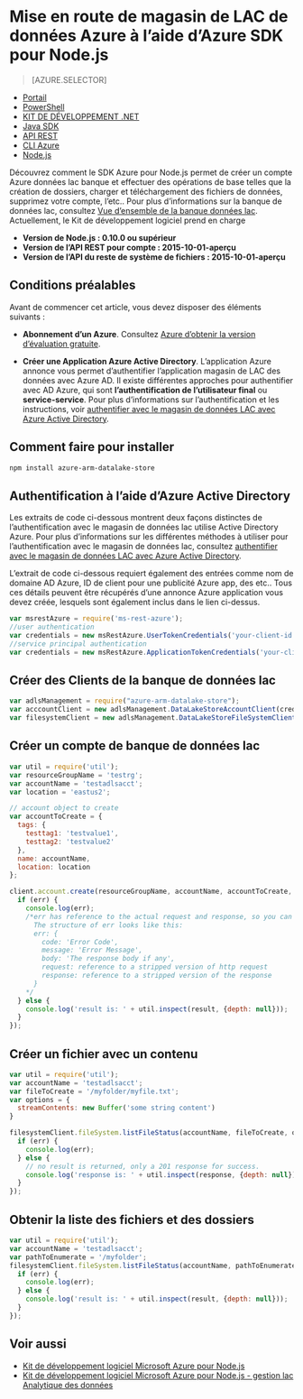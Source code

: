 <properties 
   pageTitle="Mise en route de magasins de LAC de données Azure à l’aide d’Azure SDK pour Node.js | Microsoft Azure"
   description="Apprenez à utiliser les Node.js pour travailler avec les comptes de la banque de données LAC et le système de fichiers." 
   services="data-lake-store" 
   documentationCenter="" 
   authors="nitinme" 
   manager="jhubbard" 
   editor="cgronlun"/>
 
<tags
   ms.service="data-lake-store"
   ms.devlang="na"
   ms.topic="article"
   ms.tgt_pltfrm="na"
   ms.workload="big-data" 
   ms.date="09/27/2016"
   ms.author="nitinme"/>

# <a name="get-started-with-azure-data-lake-store-using-azure-sdk-for-nodejs"></a>Mise en route de magasin de LAC de données Azure à l’aide d’Azure SDK pour Node.js

> [AZURE.SELECTOR]
- [Portail](data-lake-store-get-started-portal.md)
- [PowerShell](data-lake-store-get-started-powershell.md)
- [KIT DE DÉVELOPPEMENT .NET](data-lake-store-get-started-net-sdk.md)
- [Java SDK](data-lake-store-get-started-java-sdk.md)
- [API REST](data-lake-store-get-started-rest-api.md)
- [CLI Azure](data-lake-store-get-started-cli.md)
- [Node.js](data-lake-store-manage-use-nodejs.md)


Découvrez comment le SDK Azure pour Node.js permet de créer un compte Azure données lac banque et effectuer des opérations de base telles que la création de dossiers, charger et téléchargement des fichiers de données, supprimez votre compte, l’etc.. Pour plus d’informations sur la banque de données lac, consultez [Vue d’ensemble de la banque données lac](data-lake-store-overview.md). Actuellement, le Kit de développement logiciel prend en charge

  *  **Version de Node.js : 0.10.0 ou supérieur**
  *  **Version de l’API REST pour compte : 2015-10-01-aperçu**
  *  **Version de l’API du reste de système de fichiers : 2015-10-01-aperçu**

## <a name="prerequisites"></a>Conditions préalables

Avant de commencer cet article, vous devez disposer des éléments suivants :

- **Abonnement d’un Azure**. Consultez [Azure d’obtenir la version d’évaluation gratuite](https://azure.microsoft.com/pricing/free-trial/).

- **Créer une Application Azure Active Directory**. L’application Azure annonce vous permet d’authentifier l’application magasin de LAC des données avec Azure AD. Il existe différentes approches pour authentifier avec AD Azure, qui sont **l’authentification de l’utilisateur final** ou **service-service**. Pour plus d’informations sur l’authentification et les instructions, voir [authentifier avec le magasin de données LAC avec Azure Active Directory](data-lake-store-authenticate-using-active-directory.md).

## <a name="how-to-install"></a>Comment faire pour installer

```bash
npm install azure-arm-datalake-store
```

## <a name="authenticate-using-azure-active-directory"></a>Authentification à l’aide d’Azure Active Directory

Les extraits de code ci-dessous montrent deux façons distinctes de l’authentification avec le magasin de données lac utilise Active Directory Azure. Pour plus d’informations sur les différentes méthodes à utiliser pour l’authentification avec le magasin de données lac, consultez [authentifier avec le magasin de données LAC avec Azure Active Directory](data-lake-store-authenticate-using-active-directory.md).

L’extrait de code ci-dessous requiert également des entrées comme nom de domaine AD Azure, ID de client pour une publicité Azure app, des etc.. Tous ces détails peuvent être récupérés d’une annonce Azure application vous devez créée, lesquels sont également inclus dans le lien ci-dessus.

 ```javascript
 var msrestAzure = require('ms-rest-azure');
 //user authentication
 var credentials = new msRestAzure.UserTokenCredentials('your-client-id', 'your-domain', 'your-username', 'your-password', 'your-redirect-uri');
 //service principal authentication
 var credentials = new msRestAzure.ApplicationTokenCredentials('your-client-id', 'your-domain', 'your-secret');
 ```

## <a name="create-the-data-lake-store-clients"></a>Créer des Clients de la banque de données lac

```javascript
var adlsManagement = require("azure-arm-datalake-store");
var acccountClient = new adlsManagement.DataLakeStoreAccountClient(credentials, "your-subscription-id");
var filesystemClient = new adlsManagement.DataLakeStoreFileSystemClient(credentials);
```

## <a name="create-a-data-lake-store-account"></a>Créer un compte de banque de données lac

```javascript
var util = require('util');
var resourceGroupName = 'testrg';
var accountName = 'testadlsacct';
var location = 'eastus2';

// account object to create
var accountToCreate = {
  tags: {
    testtag1: 'testvalue1',
    testtag2: 'testvalue2'
  },
  name: accountName,
  location: location
};

client.account.create(resourceGroupName, accountName, accountToCreate, function (err, result, request, response) {
  if (err) {
    console.log(err);
    /*err has reference to the actual request and response, so you can see what was sent and received on the wire.
      The structure of err looks like this:
      err: {
        code: 'Error Code',
        message: 'Error Message',
        body: 'The response body if any',
        request: reference to a stripped version of http request
        response: reference to a stripped version of the response
      }
    */
  } else {
    console.log('result is: ' + util.inspect(result, {depth: null}));
  }
});
```

## <a name="create-a-file-with-content"></a>Créer un fichier avec un contenu
```javascript
var util = require('util');
var accountName = 'testadlsacct';
var fileToCreate = '/myfolder/myfile.txt';
var options = {
  streamContents: new Buffer('some string content')
}

filesystemClient.fileSystem.listFileStatus(accountName, fileToCreate, options, function (err, result, request, response) {
  if (err) {
    console.log(err);
  } else {
    // no result is returned, only a 201 response for success.
    console.log('response is: ' + util.inspect(response, {depth: null}));
  }
});
```

## <a name="get-a-list-of-files-and-folders"></a>Obtenir la liste des fichiers et des dossiers

```javascript
var util = require('util');
var accountName = 'testadlsacct';
var pathToEnumerate = '/myfolder';
filesystemClient.fileSystem.listFileStatus(accountName, pathToEnumerate, function (err, result, request, response) {
  if (err) {
    console.log(err);
  } else {
    console.log('result is: ' + util.inspect(result, {depth: null}));
  }
});
```

## <a name="see-also"></a>Voir aussi

- [Kit de développement logiciel Microsoft Azure pour Node.js](https://github.com/azure/azure-sdk-for-node)
- [Kit de développement logiciel Microsoft Azure pour Node.js - gestion lac Analytique des données](https://www.npmjs.com/package/azure-arm-datalake-analytics)
